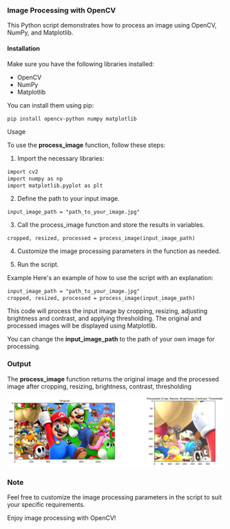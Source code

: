 ### Image Processing with OpenCV

This Python script demonstrates how to process an image using OpenCV, NumPy, and Matplotlib.

#### Installation

Make sure you have the following libraries installed:

- OpenCV
- NumPy
- Matplotlib

You can install them using pip:
```
pip install opencv-python numpy matplotlib
```
Usage

To use the **process_image** function, follow these steps:

1. Import the necessary libraries:
```
import cv2
import numpy as np
import matplotlib.pyplot as plt
```
2. Define the path to your input image.
```
input_image_path = "path_to_your_image.jpg"
```
3. Call the process_image function and store the results in variables.
```
cropped, resized, processed = process_image(input_image_path)
```
4. Customize the image processing parameters in the function as needed.

5. Run the script.

Example
Here's an example of how to use the script with an explanation:

```
input_image_path = "path_to_your_image.jpg"
cropped, resized, processed = process_image(input_image_path)
```
This code will process the input image by cropping, resizing, adjusting brightness and contrast, and applying thresholding. The original and processed images will be displayed using Matplotlib.

You can change the **input_image_path** to the path of your own image for processing.

### Output

The **process_image** function returns the original image and the processed image after cropping, resizing, brightness, contrast, thresholding

![Local Image](https://github.com/Shalu9576/Image_Processing/blob/main/output.png)

### Note

Feel free to customize the image processing parameters in the script to suit your specific requirements.

Enjoy image processing with OpenCV!






